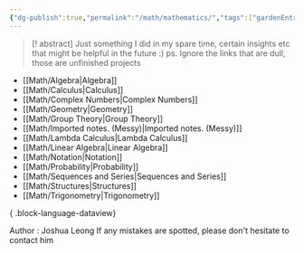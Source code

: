 ```yaml
---
{"dg-publish":true,"permalink":"/math/mathematics/","tags":["gardenEntry"]}
---
```


> [! abstract]
> Just something I did in my spare time, certain insights etc that might be helpful in the future :) 
> ps. Ignore the links that are dull, those are unfinished projects

- [[Math/Algebra\|Algebra]]
- [[Math/Calculus\|Calculus]]
- [[Math/Complex Numbers\|Complex Numbers]]
- [[Math/Geometry\|Geometry]]
- [[Math/Group Theory\|Group Theory]]
- [[Math/Imported notes. (Messy)\|Imported notes. (Messy)]]
- [[Math/Lambda Calculus\|Lambda Calculus]]
- [[Math/Linear Algebra\|Linear Algebra]]
- [[Math/Notation\|Notation]]
- [[Math/Probability\|Probability]]
- [[Math/Sequences and Series\|Sequences and Series]]
- [[Math/Structures\|Structures]]
- [[Math/Trigonometry\|Trigonometry]]

{ .block-language-dataview}

Author : Joshua Leong
If any mistakes are spotted, please don't hesitate to contact him